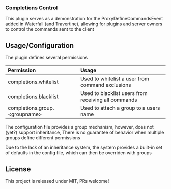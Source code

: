 ### Completions Control

This plugin serves as a demonstration for the ProxyDefineCommandsEvent added in Waterfall (and Travertine), allowing for plugins and server owners to control the commands sent to the client

## Usage/Configuration

The plugin defines several permissions

| Permission                     | Usage                                               |
|:-------------------------------|:----------------------------------------------------|
| completions.whitelist          | Used to whitelist a user from command exclusions    |
| completions.blacklist          | Used to blacklist users from receiving all commands |
| completions.group.\<groupname> | Used to attach a group to a users name              |

The configuration file provides a group mechanism, however, does not (yet?) support inheritance, There is no guarantee of behavior when multiple groups define different permissions

Due to the lack of an inheritance system, the system provides a built-in set of defaults in the config file, which can then be overriden with groups

## License

This project is released under MIT, PRs welcome!
